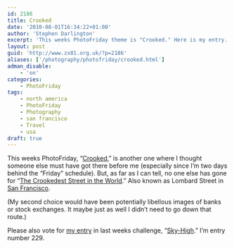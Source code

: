 ```yaml
---
id: 2186
title: Crooked
date: '2010-08-01T16:34:22+01:00'
author: 'Stephen Darlington'
excerpt: 'This weeks PhotoFriday theme is "Crooked." Here is my entry.'
layout: post
guid: 'http://www.zx81.org.uk/?p=2186'
aliases: ['/photography/photofriday/crooked.html']
adman_disable:
    - 'on'
categories:
    - PhotoFriday
tags:
    - north america
    - PhotoFriday
    - Photography
    - san francisco
    - Travel
    - usa
draft: true
---
```


This weeks PhotoFriday, “[Crooked](http://www.photofriday.com/archives/challenge/001002.php),” is another one where I thought someone else must have got there before me (especially since I’m two days behind the “Friday” schedule). But, as far as I can tell, no one else has gone for “[The Crookedest Street in the World](http://www.thetraveleditor.com/article/4255/Things_to_do_Introduction_Lombard_Street_The_Crookedest_Street_in_the_World_San_Francisco.html).” Also known as Lombard Street in [San Francisco](/travel/san-francisco-2.html).

(My second choice would have been potentially libellous images of banks or stock exchanges. It maybe just as well I didn’t need to go down that route.)

Please also vote for [my entry](/photography/photofriday/sky-high.html) in last weeks challenge, “[Sky-High](http://www.photofriday.com/linkviewer.php?id=1000).” I’m entry number 229.